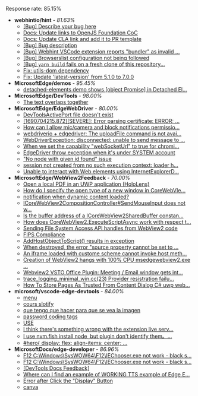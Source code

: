 Response rate: 85.15%

* **webhintio/hint** - _81.63%_
  * [[Bug] Describe your bug here](https://github.com/webhintio/hint/issues/5693)
  * [Docs: Update links to OpenJS Foundation CoC](https://github.com/webhintio/hint/pull/5692)
  * [Docs: Update CLA link and add it to PR template](https://github.com/webhintio/hint/pull/5691)
  * [[Bug] Bug description](https://github.com/webhintio/hint/issues/5688)
  * [[Bug] Webhint VSCode extension reports "bundler" as invalid ...](https://github.com/webhintio/hint/issues/5563)
  * [[Bug] Browserslist configuration not being followed](https://github.com/webhintio/hint/issues/5556)
  * [[Bug] `yarn build` fails on a fresh clone of this repository...](https://github.com/webhintio/hint/issues/5657)
  * [Fix: utils-dom dependency](https://github.com/webhintio/hint/pull/5564)
  * [Fix: Update 'latest-version' from 5.1.0 to 7.0.0](https://github.com/webhintio/hint/pull/5471)
* **MicrosoftEdge/demos** - _95.45%_
  * [detached-elements demo shows [object Promise] in Detached El...](https://github.com/MicrosoftEdge/Demos/issues/24)
* **MicrosoftEdge/DevTools** - _98.00%_
  * [The text overlaps together](https://github.com/MicrosoftEdge/DevTools/issues/171)
* **MicrosoftEdge/EdgeWebDriver** - _80.00%_
  * [DevToolsActivePort file doesn't exist](https://github.com/MicrosoftEdge/EdgeWebDriver/issues/101)
  * [[1690704215.872][SEVERE]: Error parsing certificate: ERROR: ...](https://github.com/MicrosoftEdge/EdgeWebDriver/issues/99)
  * [How can I allow mic/camera and block notifications permissio...](https://github.com/MicrosoftEdge/EdgeWebDriver/issues/98)
  * [webdriverio + edgedriver: The uploadFile command is not avai...](https://github.com/MicrosoftEdge/EdgeWebDriver/issues/97)
  * [WebDriverException: disconnected: unable to send message to ...](https://github.com/MicrosoftEdge/EdgeWebDriver/issues/104)
  * [When we set the capability "webSocketUrl" to true for chromi...](https://github.com/MicrosoftEdge/EdgeWebDriver/issues/103)
  * [EdgeDriver throw exception when it's under SYSTEM account](https://github.com/MicrosoftEdge/EdgeWebDriver/issues/100)
  * ["No node with given id found" issue](https://github.com/MicrosoftEdge/EdgeWebDriver/issues/96)
  * [session not created from no such execution context: loader h...](https://github.com/MicrosoftEdge/EdgeWebDriver/issues/95)
  * [Unable to interact with Web elements using InternetExplorerD...](https://github.com/MicrosoftEdge/EdgeWebDriver/issues/91)
* **MicrosoftEdge/WebView2Feedback** - _70.00%_
  * [Open a local PDF in an UWP application (HoloLens)](https://github.com/MicrosoftEdge/WebView2Feedback/issues/3724)
  * [How do I specify the open type of a new window in CoreWebVIe...](https://github.com/MicrosoftEdge/WebView2Feedback/issues/3723)
  * [notification when dynamic content loaded?](https://github.com/MicrosoftEdge/WebView2Feedback/issues/3720)
  * [ICoreWebView2CompositionController#SendMouseInput does not w...](https://github.com/MicrosoftEdge/WebView2Feedback/issues/3713)
  * [Is the buffer address of a ICoreWebView2SharedBuffer constan...](https://github.com/MicrosoftEdge/WebView2Feedback/issues/3712)
  * [How does CoreWebView2.ExecuteScriptAsync work with respect t...](https://github.com/MicrosoftEdge/WebView2Feedback/issues/3708)
  * [Sending File System Access API handles from WebView2 code](https://github.com/MicrosoftEdge/WebView2Feedback/issues/3706)
  * [FIPS Compliance](https://github.com/MicrosoftEdge/WebView2Feedback/issues/3684)
  * [AddHostObjectToScript() results in exception](https://github.com/MicrosoftEdge/WebView2Feedback/issues/3680)
  * [When destroyed, the error "source property cannot be set to ...](https://github.com/MicrosoftEdge/WebView2Feedback/issues/3725)
  * [An iframe loaded with custome scheme cannot invoke host meth...](https://github.com/MicrosoftEdge/WebView2Feedback/issues/3716)
  * [Creation of WebView2 hangs with 100% CPU msedgewebview2.exe ...](https://github.com/MicrosoftEdge/WebView2Feedback/issues/3698)
  * [Webview2 VSTO Office Plugin: Meeting / Email window gets int...](https://github.com/MicrosoftEdge/WebView2Feedback/issues/3692)
  * [trace_logging_minimal_win.cc(23) Provider resistration failu...](https://github.com/MicrosoftEdge/WebView2Feedback/issues/3687)
  * [How To Store Pages As Trusted From Content Dialog C# uwp web...](https://github.com/MicrosoftEdge/WebView2Feedback/issues/3672)
* **microsoft/vscode-edge-devtools** - _84.00%_
  * [menu](https://github.com/microsoft/vscode-edge-devtools/issues/1700)
  * [cours slotify](https://github.com/microsoft/vscode-edge-devtools/issues/1699)
  * [que tengo que hacer para que se vea la imagen](https://github.com/microsoft/vscode-edge-devtools/issues/1698)
  * [password  coding tags](https://github.com/microsoft/vscode-edge-devtools/issues/1696)
  * [<DIV>USE](https://github.com/microsoft/vscode-edge-devtools/issues/1695)
  * [I think there's something wrong with the extension live serv...](https://github.com/microsoft/vscode-edge-devtools/issues/1685)
  * [I use nvm.fish install node ,but plugin don't identify them。...](https://github.com/microsoft/vscode-edge-devtools/issues/1673)
  * [#hero{         display: flex;         align-items: center;  ...](https://github.com/microsoft/vscode-edge-devtools/issues/1697)
* **MicrosoftDocs/edge-developer** - _86.96%_
  * [F12 C:\Windows\SysWOW64\F12\IEChooser.exe not work - black s...](https://github.com/MicrosoftDocs/edge-developer/issues/2788)
  * [F12 C:\Windows\SysWOW64\F12\IEChooser.exe not work - black s...](https://github.com/MicrosoftDocs/edge-developer/issues/2785)
  * [[DevTools Docs Feedback]](https://github.com/MicrosoftDocs/edge-developer/issues/2784)
  * [Where can I find an example of WORKING TTS example of Edge E...](https://github.com/MicrosoftDocs/edge-developer/issues/2782)
  * [Error after Click the "Display" Button](https://github.com/MicrosoftDocs/edge-developer/issues/2781)
  * [canva](https://github.com/MicrosoftDocs/edge-developer/issues/2779)